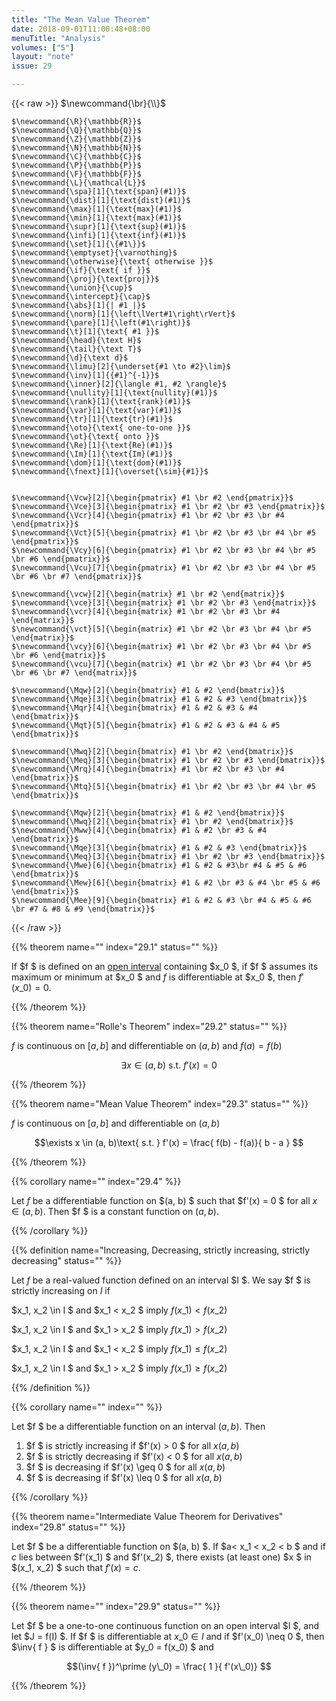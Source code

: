 ```yaml
---
title: "The Mean Value Theorem"
date: 2018-09-01T11:00:48+08:00
menuTitle: "Analysis"
volumes: ["5"]
layout: "note"
issue: 29

---
```


<!--more-->

<div class="latex-macros">
  {{< raw >}}
    $\newcommand{\br}{\\}$

    $\newcommand{\R}{\mathbb{R}}$
    $\newcommand{\Q}{\mathbb{Q}}$
    $\newcommand{\Z}{\mathbb{Z}}$
    $\newcommand{\N}{\mathbb{N}}$
    $\newcommand{\C}{\mathbb{C}}$
    $\newcommand{\P}{\mathbb{P}}$
    $\newcommand{\F}{\mathbb{F}}$
    $\newcommand{\L}{\mathcal{L}}$
    $\newcommand{\spa}[1]{\text{span}(#1)}$
    $\newcommand{\dist}[1]{\text{dist}(#1)}$
    $\newcommand{\max}[1]{\text{max}(#1)}$
    $\newcommand{\min}[1]{\text{max}(#1)}$
    $\newcommand{\supr}[1]{\text{sup}(#1)}$
    $\newcommand{\infi}[1]{\text{inf}(#1)}$
    $\newcommand{\set}[1]{\{#1\}}$
    $\newcommand{\emptyset}{\varnothing}$
    $\newcommand{\otherwise}{\text{ otherwise }}$
    $\newcommand{\if}{\text{ if }}$
    $\newcommand{\proj}{\text{proj}}$
    $\newcommand{\union}{\cup}$
    $\newcommand{\intercept}{\cap}$
    $\newcommand{\abs}[1]{| #1 |}$
    $\newcommand{\norm}[1]{\left\lVert#1\right\rVert}$
    $\newcommand{\pare}[1]{\left(#1\right)}$
    $\newcommand{\t}[1]{\text{ #1 }}$
    $\newcommand{\head}{\text H}$
    $\newcommand{\tail}{\text T}$
    $\newcommand{\d}{\text d}$
    $\newcommand{\limu}[2]{\underset{#1 \to #2}\lim}$
    $\newcommand{\inv}[1]{{#1}^{-1}}$
    $\newcommand{\inner}[2]{\langle #1, #2 \rangle}$
    $\newcommand{\nullity}[1]{\text{nullity}(#1)}$
    $\newcommand{\rank}[1]{\text{rank}(#1)}$
    $\newcommand{\var}[1]{\text{var}(#1)}$
    $\newcommand{\tr}[1]{\text{tr}(#1)}$
    $\newcommand{\oto}{\text{ one-to-one }}$
    $\newcommand{\ot}{\text{ onto }}$
    $\newcommand{\Re}[1]{\text{Re}(#1)}$
    $\newcommand{\Im}[1]{\text{Im}(#1)}$
    $\newcommand{\dom}[1]{\text{dom}(#1)}$
    $\newcommand{\fnext}[1]{\overset{\sim}{#1}}$


    $\newcommand{\Vcw}[2]{\begin{pmatrix} #1 \br #2 \end{pmatrix}}$
    $\newcommand{\Vce}[3]{\begin{pmatrix} #1 \br #2 \br #3 \end{pmatrix}}$
    $\newcommand{\Vcr}[4]{\begin{pmatrix} #1 \br #2 \br #3 \br #4 \end{pmatrix}}$
    $\newcommand{\Vct}[5]{\begin{pmatrix} #1 \br #2 \br #3 \br #4 \br #5 \end{pmatrix}}$
    $\newcommand{\Vcy}[6]{\begin{pmatrix} #1 \br #2 \br #3 \br #4 \br #5 \br #6 \end{pmatrix}}$
    $\newcommand{\Vcu}[7]{\begin{pmatrix} #1 \br #2 \br #3 \br #4 \br #5 \br #6 \br #7 \end{pmatrix}}$

    $\newcommand{\vcw}[2]{\begin{matrix} #1 \br #2 \end{matrix}}$
    $\newcommand{\vce}[3]{\begin{matrix} #1 \br #2 \br #3 \end{matrix}}$
    $\newcommand{\vcr}[4]{\begin{matrix} #1 \br #2 \br #3 \br #4 \end{matrix}}$
    $\newcommand{\vct}[5]{\begin{matrix} #1 \br #2 \br #3 \br #4 \br #5 \end{matrix}}$
    $\newcommand{\vcy}[6]{\begin{matrix} #1 \br #2 \br #3 \br #4 \br #5 \br #6 \end{matrix}}$
    $\newcommand{\vcu}[7]{\begin{matrix} #1 \br #2 \br #3 \br #4 \br #5 \br #6 \br #7 \end{matrix}}$

    $\newcommand{\Mqw}[2]{\begin{bmatrix} #1 & #2 \end{bmatrix}}$
    $\newcommand{\Mqe}[3]{\begin{bmatrix} #1 & #2 & #3 \end{bmatrix}}$
    $\newcommand{\Mqr}[4]{\begin{bmatrix} #1 & #2 & #3 & #4 \end{bmatrix}}$
    $\newcommand{\Mqt}[5]{\begin{bmatrix} #1 & #2 & #3 & #4 & #5 \end{bmatrix}}$

    $\newcommand{\Mwq}[2]{\begin{bmatrix} #1 \br #2 \end{bmatrix}}$
    $\newcommand{\Meq}[3]{\begin{bmatrix} #1 \br #2 \br #3 \end{bmatrix}}$
    $\newcommand{\Mrq}[4]{\begin{bmatrix} #1 \br #2 \br #3 \br #4 \end{bmatrix}}$
    $\newcommand{\Mtq}[5]{\begin{bmatrix} #1 \br #2 \br #3 \br #4 \br #5 \end{bmatrix}}$

    $\newcommand{\Mqw}[2]{\begin{bmatrix} #1 & #2 \end{bmatrix}}$
    $\newcommand{\Mwq}[2]{\begin{bmatrix} #1 \br #2 \end{bmatrix}}$
    $\newcommand{\Mww}[4]{\begin{bmatrix} #1 & #2 \br #3 & #4 \end{bmatrix}}$
    $\newcommand{\Mqe}[3]{\begin{bmatrix} #1 & #2 & #3 \end{bmatrix}}$
    $\newcommand{\Meq}[3]{\begin{bmatrix} #1 \br #2 \br #3 \end{bmatrix}}$
    $\newcommand{\Mwe}[6]{\begin{bmatrix} #1 & #2 & #3\br #4 & #5 & #6 \end{bmatrix}}$
    $\newcommand{\Mew}[6]{\begin{bmatrix} #1 & #2 \br #3 & #4 \br #5 & #6 \end{bmatrix}}$
    $\newcommand{\Mee}[9]{\begin{bmatrix} #1 & #2 & #3 \br #4 & #5 & #6 \br #7 & #8 & #9 \end{bmatrix}}$
  {{< /raw >}}
</div>

{{% theorem name="" index="29.1" status="" %}}

If $f $ is defined on an <u>open interval</u> containing $x\_0 $, if $f $ assumes its maximum or minimum at $x\_0 $ and $f$ is differentiable at $x\_0 $, then $f'(x\_0) = 0$.

{{% /theorem %}}

{{% theorem name="Rolle's Theorem" index="29.2" status="" %}}

$f$ is continuous on $[ a, b ]$ and differentiable on $(a, b)$ and $f(a) = f(b)$

$$\exists x \in (a, b)\text{ s.t. }f'(x) = 0 $$

{{% /theorem %}}

{{% theorem name="Mean Value Theorem" index="29.3" status="" %}}

$f$ is continuous on $[ a, b ]$ and differentiable on $(a, b)$

$$\exists x \in (a, b)\text{ s.t. } f'(x) = \frac{ f(b) - f(a)}{ b - a } $$

{{% /theorem %}}

{{% corollary name="" index="29.4" %}}

Let $f$ be a differentiable function on $(a, b) $ such that $f'(x) = 0 $ for all $x \in (a, b)$. Then $f $ is a constant function on $(a, b)$.

{{% /corollary %}}

{{% definition name="Increasing, Decreasing, strictly increasing, strictly decreasing" status="" %}}

Let $f$ be a real-valued function defined on an interval $I $. We say $f $ is strictly increasing on $I$ if

$x\_1, x\_2 \in I $ and $x\_1 < x\_2 $ imply $f(x\_1) < f(x\_2)$

$x\_1, x\_2 \in I $ and $x\_1 > x\_2 $ imply $f(x\_1) > f(x\_2)$

$x\_1, x\_2 \in I $ and $x\_1 < x\_2 $ imply $f(x\_1) \leq f(x\_2)$

$x\_1, x\_2 \in I $ and $x\_1 > x\_2 $ imply $f(x\_1) \geq f(x\_2)$

{{% /definition %}}

{{% corollary name="" index="" %}}

Let $f $ be a differentiable function on an interval $(a, b)$. Then
1. $f $ is strictly increasing if $f'(x) > 0 $ for all $x(a, b)$
2. $f $ is strictly decreasing if $f'(x) < 0 $ for all $x(a, b)$
3. $f $ is decreasing if $f'(x) \geq 0 $ for all $x(a, b)$
4. $f $ is decreasing if $f'(x) \leq 0 $ for all $x(a, b)$

{{% /corollary %}}

{{% theorem name="Intermediate Value Theorem for Derivatives" index="29.8" status="" %}}

Let $f $ be a differentiable function on $(a, b) $. If $a< x\_1 < x\_2 < b $ and if $c$ lies between $f'(x\_1) $ and $f'(x\_2) $, there exists (at least one) $x $ in $(x\_1, x\_2) $ such that $f'(x) = c$.

{{% /theorem %}}

{{% theorem name="" index="29.9" status="" %}}

Let $f $ be a one-to-one continuous function on an open interval $I $, and let $J = f(I) $. If $f $ is differentiable at $x\_0 \in I$ and if $f'(x\_0) \neq 0 $, then $\inv{ f } $ is differentiable at $y\_0 = f(x\_0) $ and

$$(\inv{ f })^\prime (y\_0) = \frac{ 1 }{ f'(x\_0)} $$

{{% /theorem %}}
